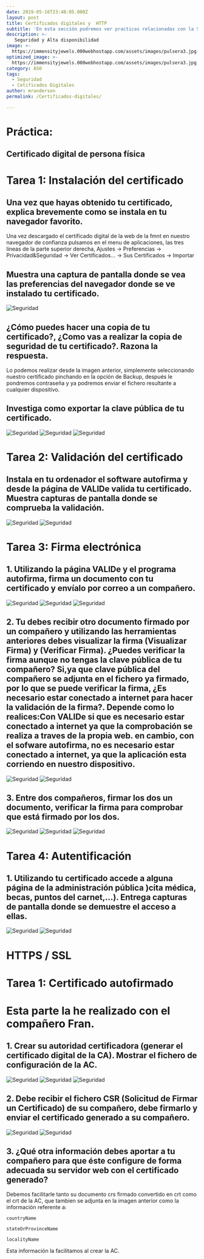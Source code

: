 ```yaml
---
date: 2019-05-16T23:48:05.000Z
layout: post
title: Certificados digitales y  HTTP
subtitle: 'En esta sección podremos ver practicas relacionadas con la Seguridad y Alta Disponibilidad en sistemas Linux'
description: >- 
   Seguridad y Alta disponibilidad
image: >-
  https://immensityjewels.000webhostapp.com/assets/images/pulsera3.jpg
optimized_image: >-
  https://immensityjewels.000webhostapp.com/assets/images/pulsera3.jpg
category: ASO
tags:
  - Seguridad
  - Cetificados Digitales
author: mranderson
permalink: /Certificados-digitales/

---
```

# Práctica:

##  Certificado digital de persona física

# Tarea 1: Instalación del certificado

## Una vez que hayas obtenido tu certificado, explica brevemente como se instala en tu navegador favorito.
    
Una vez descargado el certificado digital de la web de la fmnt en nuestro navegador de confianza pulsamos en el menu de aplicaciones, las tres lineas de la parte superior derecha, Ajustes -> Preferencias -> Privacidad&Seguridad -> Ver Certificados... -> Sus Certificados -> Importar

## Muestra una captura de pantalla donde se vea las preferencias del navegador donde se ve instalado tu certificado.
    
![Seguridad](/assets/img/uploads/254.jpg)

## ¿Cómo puedes hacer una copia de tu certificado?, ¿Como vas a realizar la copia de seguridad de tu certificado?. Razona la respuesta.

Lo podemos realizar desde la imagen anterior, simplemente seleccionando nuestro certificado pinchando en la opción de Backup, después le pondremos contraseña y ya podremos enviar el fichero resultante a cualquier dispositivo.

## Investiga como exportar la clave pública de tu certificado.

![Seguridad](/assets/img/uploads/255.jpg)
![Seguridad](/assets/img/uploads/267.jpg)
![Seguridad](/assets/img/uploads/284.jpg)

# Tarea 2: Validación del certificado

## Instala en tu ordenador el software autofirma y desde la página de VALIDe valida tu certificado. Muestra capturas de pantalla donde se comprueba la validación.

![Seguridad](/assets/img/uploads/254.jpg)
![Seguridad](/assets/img/uploads/254.jpg)

# Tarea 3: Firma electrónica

## 1. Utilizando la página VALIDe y el programa autofirma, firma un documento con tu certificado y envíalo por correo a un compañero.
    
![Seguridad](/assets/img/uploads/254.jpg)
![Seguridad](/assets/img/uploads/254.jpg)
![Seguridad](/assets/img/uploads/254.jpg)

## 2. Tu debes recibir otro documento firmado por un compañero y utilizando las herramientas anteriores debes visualizar la firma (Visualizar Firma) y (Verificar Firma). ¿Puedes verificar la firma aunque no tengas la clave pública de tu compañero?  Si,ya que clave pública del compañero se adjunta en el fichero ya firmado, por lo que se puede verificar la firma, ¿Es necesario estar conectado a internet para hacer la validación de la firma?. Depende como lo realices:Con VALIDe si que es necesario estar conectado a internet ya que la comprobación se realiza a traves de la propia web. en cambio, con el sofware autofirma, no es necesario estar conectado a internet, ya que la aplicación esta corriendo en nuestro dispositivo.
    
![Seguridad](/assets/img/uploads/254.jpg)
![Seguridad](/assets/img/uploads/254.jpg)


## 3. Entre dos compañeros, firmar los dos un documento, verificar la firma para comprobar que está firmado por los dos.

![Seguridad](/assets/img/uploads/254.jpg)
![Seguridad](/assets/img/uploads/254.jpg)
![Seguridad](/assets/img/uploads/254.jpg)

# Tarea 4: Autentificación

## 1. Utilizando tu certificado accede a alguna página de la administración pública )cita médica, becas, puntos del carnet,…). Entrega capturas de pantalla donde se demuestre el acceso a ellas.

![Seguridad](/assets/img/uploads/254.jpg)
![Seguridad](/assets/img/uploads/254.jpg)

# HTTPS / SSL

# Tarea 1: Certificado autofirmado

# Esta parte la he realizado con el compañero Fran.

## 1. Crear su autoridad certificadora (generar el certificado digital de la CA). Mostrar el fichero de configuración de la AC.

![Seguridad](/assets/img/uploads/254.jpg)
![Seguridad](/assets/img/uploads/254.jpg)
![Seguridad](/assets/img/uploads/254.jpg)

## 2. Debe recibir el fichero CSR (Solicitud de Firmar un Certificado) de su compañero, debe firmarlo y enviar el certificado generado a su compañero.

![Seguridad](/assets/img/uploads/254.jpg)
![Seguridad](/assets/img/uploads/254.jpg)

## 3. ¿Qué otra información debes aportar a tu compañero para que éste configure de forma adecuada su servidor web con el certificado generado?

Debemos facilitarle tanto su documento crs firmado convertido en crt como el crt de la AC, que tambien se adjunta en la imagen anterior como la información referente a:

    countryName

    stateOrProvinceName

    localityName

Esta información la facilitamos al crear la AC.
